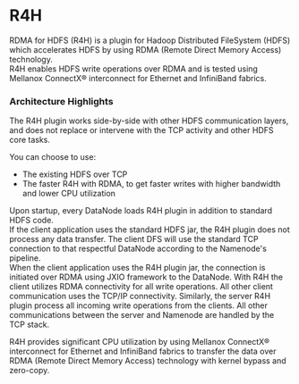 # R4H
RDMA for HDFS (R4H) is a plugin for Hadoop Distributed FileSystem (HDFS) which accelerates HDFS by using RDMA (Remote Direct Memory Access) technology.  
R4H enables HDFS write operations over RDMA and is tested using Mellanox ConnectX® interconnect for Ethernet and InfiniBand fabrics.  


### Architecture Highlights
The R4H plugin works side-by-side with other HDFS communication layers, and does not replace or intervene with the TCP activity and other HDFS core tasks.
 
You can choose to use:
* The existing HDFS over TCP
* The faster R4H with RDMA, to get faster writes with higher bandwidth and lower CPU utilization
 
Upon startup, every DataNode loads R4H plugin in addition to standard HDFS code.  
If the client application uses the standard HDFS jar, the R4H plugin does not process any data transfer. The client DFS will use the standard TCP connection to that respectful DataNode according to the Namenode's pipeline.  
When the client application uses the R4H plugin jar, the connection is initiated over RDMA using JXIO framework to the DataNode. With R4H the client utilizes RDMA connectivity for all write operations. All other client communication uses the TCP/IP connectivity. Similarly, the server R4H plugin process all incoming write operations from the clients. All other communications between the server and Namenode are handled by the TCP stack.  

R4H provides significant CPU utilization by using Mellanox ConnectX® interconnect for Ethernet and InfiniBand fabrics to transfer the data over RDMA (Remote Direct Memory Access) technology with kernel bypass and zero-copy.  
 
